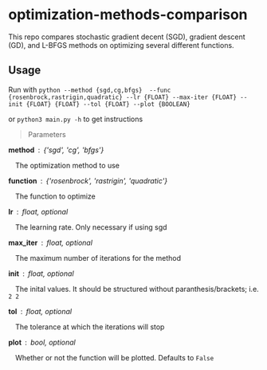 # optimization-methods-comparison
This repo compares stochastic gradient decent (SGD), gradient descent (GD), and L-BFGS methods on optimizing several different functions. 

## Usage
Run with `python --method {sgd,cg,bfgs} 
            --func {rosenbrock,rastrigin,quadratic}
            --lr {FLOAT}
            --max-iter {FLOAT}
            --init {FLOAT} {FLOAT}
            --tol {FLOAT}
            --plot {BOOLEAN}`
            
or `python3 main.py -h` to get instructions

> Parameters

**method**&ensp;:&ensp;*{'sgd', 'cg', 'bfgs'}*

&emsp;The optimization method to use

**function**&ensp;:&ensp;*{'rosenbrock', 'rastrigin', 'quadratic'}*

&emsp;The function to optimize

**lr**&ensp;:&ensp;*float, optional*

&emsp;The learning rate. Only necessary if using sgd

**max_iter**&ensp;:&ensp;*float, optional*

&emsp;The maximum number of iterations for the method

**init**&ensp;:&ensp;*float, optional*

&emsp;The inital values. It should be structured without paranthesis/brackets; i.e. `2 2`

**tol**&ensp;:&ensp;*float, optional*

&emsp;The tolerance at which the iterations will stop

**plot**&ensp;:&ensp;*bool, optional*

&emsp;Whether or not the function will be plotted. Defaults to `False`